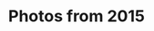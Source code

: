 ---
layout: photo_set
title: Photos from 2015
permalink: /photography/2015/

photos:
    set: 2015
    size: 34 
    indeximage: 1
---